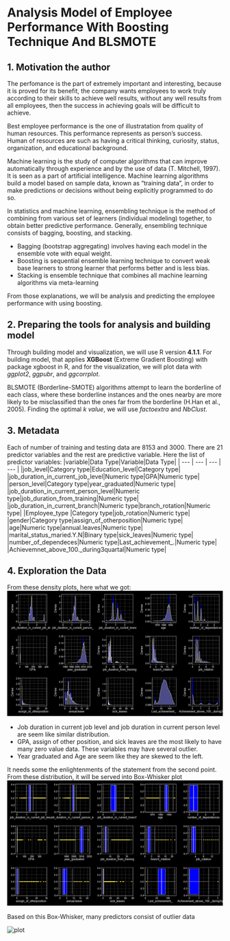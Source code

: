 # Analysis Model of Employee Performance With Boosting Technique And BLSMOTE

## 1. Motivation the author
The perfomance is the part of extremely important and interesting, because it is proved for its benefit, the company wants employees to work truly according to their skills to achieve well results, without any well results from all employees, then the success in achieving goals will be difficult to achieve.

Best employee performance is the one of illustratation from quality of human resources. This performance represents as person’s success. Human of resources are such as having a critical thinking, curiosity, status, organization, and educational background.

Machine learning is the study of computer algorithms that can improve automatically through experience and by the use of data (T. Mitchell, 1997). It is seen as a part of artificial intelligence. Machine learning algorithms build a model based on sample data, known as “training data”, in order to make predictions or decisions without being explicitly programmed to do so.

In statistics and machine learning, ensembling technique is the method of combining from various set of learners (individual modeling) together, to obtain better predictive performance. Generally, ensembling technique consists of bagging, boosting, and stacking.

- Bagging (bootstrap aggregating) involves having each model in the ensemble vote with equal weight.
- Boosting is sequential ensemble learning technique to convert weak base learners to strong learner that performs better and is less bias.
- Stacking is ensemble technique that combines all machine learning algorithms via meta-learning

From those explanations, we will be analysis and predicting the employee performance with using boosting.
## 2. Preparing the tools for analysis and building model
Through building model and visualization, we will use R version **4.1.1**. For building model, that applies **XGBoost** (Extreme Gradient Boosting) with package xgboost in R, and for the visualization, we will plot data with _ggplot2_, _ggpubr_, and _ggcorrplot_.

BLSMOTE (Borderline-SMOTE) algorithms attempt to learn the borderline of each class, where these borderline instances and the ones nearby are more likely to be misclassified than the ones far from the borderline (H.Han et al., 2005). Finding the optimal _k value_, we will use _factoextra_ and _NbClust_.

## 3. Metadata

Each of number of training and testing data are 8153 and 3000. There are 21 predictor variables and the rest are predictive variable. Here the list of predictor variables:
|variable|Data Type|Variable|Data Type|
| --- | --- | --- | --- |
|job_level|Category type|Education_level|Category type|
|job_duration_in_current_job_level|Numeric type|GPA|Numeric type|
|person_level|Category type|year_graduated|Numeric type|
|job_duration_in_current_person_level|Numeric type|job_duration_from_training|Numeric type|
|job_duration_in_current_branch|Numeric type|branch_rotation|Numeric type|
|Employee_type |Category type|job_rotation|Numeric type|
|gender|Category type|assign_of_otherposition|Numeric type|
|age|Numeric type|annual.leaves|Numeric type|
|marital_status_maried.Y.N|Binary type|sick_leaves|Numeric type|
|number_of_dependeces|Numeric type|Last_achievement_.|Numeric type|
|Achievemnet_above_100._during3quartal|Numeric type|



## 4. Exploration the Data
From these density plots, here what we got:
![plot](https://github.com/chandna70/Analysis-Model-of-Employee-Performance-With-BoostingTechnique-And-BLSMOTE/blob/main/image/Distribution%20Density%20of%20Continous%20data.png)

- Job duration in current job level and job duration in current person level are seem like similar distribution.
- GPA, assign of other position, and sick leaves are the most likely to have many zero value data. These variables may have several outlier.
- Year graduated and Age are seem like they are skewed to the left.


It needs some the enlightenments of the statement from the second point. From these distribution, it will be served into Box-Whisker plot
![plot](https://github.com/chandna70/Analysis-Model-of-Employee-Performance-With-BoostingTechnique-And-BLSMOTE/blob/main/image/Boxplot%20data.png)

Based on this Box-Whisker, many predictors consist of outlier data

![plot](![plot](https://github.com/chandna70/Analysis-Model-of-Employee-Performance-With-BoostingTechnique-And-BLSMOTE/blob/main/image/Boxplot%20data.png)
)




